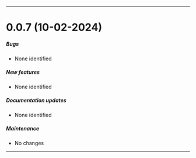 
___

# 0.0.7 (10-02-2024)

##### Bugs
- None identified
##### New features
- None identified
##### Documentation updates
- None identified
##### Maintenance
- No changes

___
